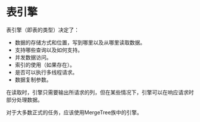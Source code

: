 # 表引擎
表引擎（即表的类型）决定了：

* 数据的存储方式和位置，写到哪里以及从哪里读取数据。
* 支持哪些查询以及如何支持。
* 并发数据访问。
* 索引的使用（如果存在）。
* 是否可以执行多线程请求。
* 数据复制参数。

在读取时，引擎只需要输出所请求的列，但在某些情况下，引擎可以在响应请求时部分处理数据。

对于大多数正式的任务，应该使用MergeTree族中的引擎。
